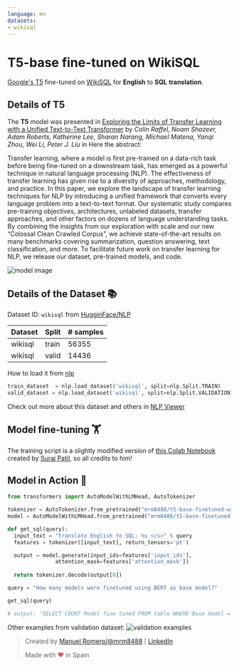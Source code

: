 ```yaml
---
language: en
datasets:
- wikisql
---
```


# T5-base fine-tuned on WikiSQL

[Google's T5](https://ai.googleblog.com/2020/02/exploring-transfer-learning-with-t5.html) fine-tuned on [WikiSQL](https://github.com/salesforce/WikiSQL) for **English** to **SQL** **translation**.

## Details of T5

The **T5** model was presented in [Exploring the Limits of Transfer Learning with a Unified Text-to-Text Transformer](https://arxiv.org/pdf/1910.10683.pdf) by *Colin Raffel, Noam Shazeer, Adam Roberts, Katherine Lee, Sharan Narang, Michael Matena, Yanqi Zhou, Wei Li, Peter J. Liu* in Here the abstract:

Transfer learning, where a model is first pre-trained on a data-rich task before being fine-tuned on a downstream task, has emerged as a powerful technique in natural language processing (NLP). The effectiveness of transfer learning has given rise to a diversity of approaches, methodology, and practice. In this paper, we explore the landscape of transfer learning techniques for NLP by introducing a unified framework that converts every language problem into a text-to-text format. Our systematic study compares pre-training objectives, architectures, unlabeled datasets, transfer approaches, and other factors on dozens of language understanding tasks. By combining the insights from our exploration with scale and our new “Colossal Clean Crawled Corpus”, we achieve state-of-the-art results on many benchmarks covering summarization, question answering, text classification, and more. To facilitate future work on transfer learning for NLP, we release our dataset, pre-trained models, and code.

![model image](https://i.imgur.com/jVFMMWR.png)


## Details of the Dataset 📚 

Dataset ID: ```wikisql``` from  [HugginFace/NLP](https://huggingface.co/nlp/viewer/?dataset=wikisql)

| Dataset  | Split | # samples |
| -------- | ----- | --------- |
| wikisql | train | 56355    |
| wikisql | valid  | 14436    |

How to load it from [nlp](https://github.com/huggingface/nlp)

```python
train_dataset  = nlp.load_dataset('wikisql', split=nlp.Split.TRAIN)
valid_dataset = nlp.load_dataset('wikisql', split=nlp.Split.VALIDATION)
```
Check out more about this dataset and others in [NLP Viewer](https://huggingface.co/nlp/viewer/)


## Model fine-tuning 🏋️‍

The training script is a slightly modified version of [this Colab Notebook](https://github.com/patil-suraj/exploring-T5/blob/master/t5_fine_tuning.ipynb) created by [Suraj Patil](https://github.com/patil-suraj), so all credits to him!



## Model in Action 🚀

```python
from transformers import AutoModelWithLMHead, AutoTokenizer

tokenizer = AutoTokenizer.from_pretrained("mrm8488/t5-base-finetuned-wikiSQL")
model = AutoModelWithLMHead.from_pretrained("mrm8488/t5-base-finetuned-wikiSQL")

def get_sql(query):
  input_text = "translate English to SQL: %s </s>" % query
  features = tokenizer([input_text], return_tensors='pt')

  output = model.generate(input_ids=features['input_ids'], 
               attention_mask=features['attention_mask'])
  
  return tokenizer.decode(output[0])

query = "How many models were finetuned using BERT as base model?"

get_sql(query)

# output: 'SELECT COUNT Model fine tuned FROM table WHERE Base model = BERT'
```

Other examples from validation dataset:
![validation examples](https://pbs.twimg.com/media/Ec5vaG5XsAINty_?format=png&name=900x900)

> Created by [Manuel Romero/@mrm8488](https://twitter.com/mrm8488) | [LinkedIn](https://www.linkedin.com/in/manuel-romero-cs/)

> Made with <span style="color: #e25555;">&hearts;</span> in Spain
